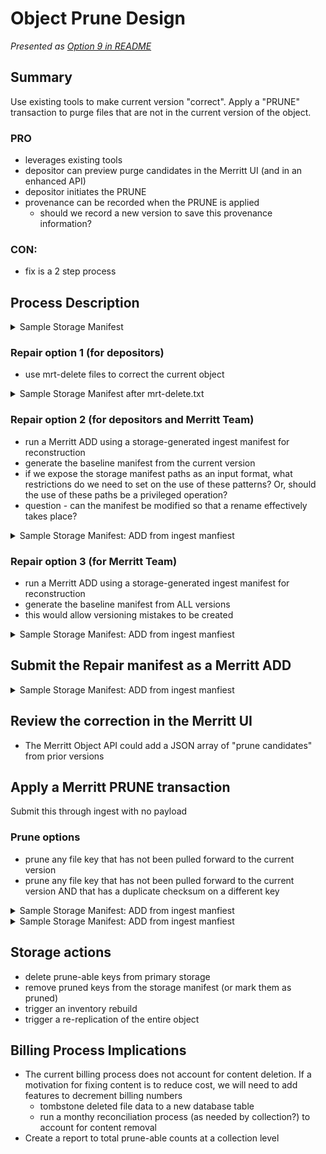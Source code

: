# Object Prune Design

_Presented as [Option 9 in README](README.md#option-9-use-existing-tools-to-make-current-version-correct-apply-a-prune-transaction-to-purge-files-that-are-not-in-the-current-version-of-the-object)_

## Summary

Use existing tools to make current version "correct". 
Apply a "PRUNE" transaction to purge files that are not in the current version of the object.

### PRO
- leverages existing tools
- depositor can preview purge candidates in the Merritt UI (and in an enhanced API)
- depositor initiates the PRUNE
- provenance can be recorded when the PRUNE is applied
  - should we record a new version to save this provenance information?

### CON:
- fix is a 2 step process  

## Process Description

<details>
<summary>Sample Storage Manifest</summary>

### Version 1: Add cat.txt and goat.txt
```yaml
ark: ark:/test/foo
local_id: loc
versions:
- number: 1
  files:
    producer/cat.txt:
      key: ark:/test/foo|1|producer/cat.txt
      size: 111
      digest: aaa
    producer/goat.txt:
      key: ark:/test/foo|1|producer/goat.txt
      size: 444
      digest: ddd
```

### Version 2: Add dog.txt; add kitty.txt which is identical to cat.txt

```yaml
ark: ark:/test/foo
local_id: loc
versions:
- number: 1
  files:
    producer/cat.txt:
      key: ark:/test/foo|1|producer/cat.txt
      size: 111
      digest: aaa
    producer/goat.txt:
      key: ark:/test/foo|1|producer/goat.txt
      size: 444
      digest: ddd
- number: 2
  files:
    producer/cat.txt:
      key: ark:/test/foo|1|producer/cat.txt
      size: 111
      digest: aaa
    producer/goat.txt:
      key: ark:/test/foo|1|producer/goat.txt
      size: 444
      digest: ddd
    producer/dog.txt:
      key: ark:/test/foo|2|producer/dog.txt
      size: 112
      digest: bbb
    producer/kitty.txt:
      key: ark:/test/foo|2|producer/kitty.txt
      size: 111
      digest: aaa
```

### Version 3: Update dog.txt

```yaml
ark: ark:/test/foo
local_id: loc
versions:
- number: 1
  files:
    producer/cat.txt:
      key: ark:/test/foo|1|producer/cat.txt
      size: 111
      digest: aaa
    producer/goat.txt:
      key: ark:/test/foo|1|producer/goat.txt
      size: 444
      digest: ddd
- number: 2
  files:
    producer/cat.txt:
      key: ark:/test/foo|1|producer/cat.txt
      size: 111
      digest: aaa
    producer/goat.txt:
      key: ark:/test/foo|1|producer/goat.txt
      size: 444
      digest: ddd
    producer/dog.txt:
      key: ark:/test/foo|2|producer/dog.txt
      size: 112
      digest: bbb
    producer/kitty.txt:
      key: ark:/test/foo|2|producer/kitty.txt
      size: 111
      digest: aaa
- number: 3
  files:
    producer/cat.txt:
      key: ark:/test/foo|1|producer/cat.txt
      size: 111
      digest: aaa
    producer/goat.txt:
      key: ark:/test/foo|1|producer/goat.txt
      size: 444
      digest: ddd
    producer/dog.txt:
      key: ark:/test/foo|3|producer/dog.txt
      size: 113
      digest: ccc
    producer/kitty.txt:
      key: ark:/test/foo|2|producer/kitty.txt
      size: 111
      digest: aaa
```


</details>

### Repair option 1 (for depositors)
- use mrt-delete files to correct the current object

<details>
<summary>Sample Storage Manifest after mrt-delete.txt</summary>

### Merritt delete file
```
producer/cat.txt
producer/goat.txt
```

### Version 4: Process Merritt Delete of cat.txt and goat.txt

```yaml
ark: ark:/test/foo
local_id: loc
versions:
- number: 1
  files:
    producer/cat.txt:
      key: ark:/test/foo|1|producer/cat.txt
      size: 111
      digest: aaa
    producer/goat.txt:
      key: ark:/test/foo|1|producer/goat.txt
      size: 444
      digest: ddd
- number: 2
  files:
    producer/cat.txt:
      key: ark:/test/foo|1|producer/cat.txt
      size: 111
      digest: aaa
    producer/goat.txt:
      key: ark:/test/foo|1|producer/goat.txt
      size: 444
      digest: ddd
    producer/dog.txt:
      key: ark:/test/foo|2|producer/dog.txt
      size: 112
      digest: bbb
    producer/kitty.txt:
      key: ark:/test/foo|2|producer/kitty.txt
      size: 111
      digest: aaa
- number: 3
  files:
    producer/cat.txt:
      key: ark:/test/foo|1|producer/cat.txt
      size: 111
      digest: aaa
    producer/goat.txt:
      key: ark:/test/foo|1|producer/goat.txt
      size: 444
      digest: ddd
    producer/dog.txt:
      key: ark:/test/foo|3|producer/dog.txt
      size: 113
      digest: ccc
    producer/kitty.txt:
      key: ark:/test/foo|2|producer/kitty.txt
      size: 111
      digest: aaa
- number: 4
  files:
    producer/dog.txt:
      key: ark:/test/foo|3|producer/dog.txt
      size: 113
      digest: ccc
    producer/kitty.txt:
      key: ark:/test/foo|2|producer/kitty.txt
      size: 111
      digest: aaa
    system/mrt-delete.txt:
```

</details>

### Repair option 2 (for depositors and Merritt Team) 
- run a Merritt ADD using a storage-generated ingest manifest for reconstruction
 - generate the baseline manifest from the current version
 - if we expose the storage manifest paths as an input format, what restrictions do we need to set on the use of these patterns?  Or, should the use of these paths be a privileged operation?
 - question - can the manifest be modified so that a rename effectively takes place?


<details>
<summary>Sample Storage Manifest: ADD from ingest manfiest</summary>

### Merritt ingest manifest generated from storage
```
#%columns | nfo:fileURL | nfo:hashAlgorithm | nfo:hashValue | nfo:fileSize | nfo:fileLastModified | nfo:fileName | nie:mimeType
https://storage.provider/ark:/test/foo|1|producer/cat.txt?presigned-params | sha256 | aaa | 111 | datetime | cat.txt | text/plain
https://storage.provider/ark:/test/foo|1|producer/goat.txt?presigned-params | sha256 | ddd | 444 | datetime | goat.txt | text/plain
https://storage.provider/ark:/test/foo|2|producer/kitty.txt?presigned-params | sha256 | aaa | 111 | datetime | kitty.txt | text/plain
https://storage.provider/ark:/test/foo|3|producer/dog.txt?presigned-params | sha256 | ccc | 113 | datetime | dog.txt | text/plain
```

### Merritt ingest manifest generated from storage (edited to remove cat.txt)
```
#%columns | nfo:fileURL | nfo:hashAlgorithm | nfo:hashValue | nfo:fileSize | nfo:fileLastModified | nfo:fileName | nie:mimeType
https://storage.provider/ark:/test/foo|3|producer/dog.txt?presigned-params | sha256 | ccc | 113 | datetime | dog.txt | text/plain
https://storage.provider/ark:/test/foo|2|producer/kitty.txt?presigned-params | sha256 | aaa | 111 | datetime | kitty.txt | text/plain
```
</details>


### Repair option 3 (for Merritt Team) 
- run a Merritt ADD using a storage-generated ingest manifest for reconstruction
 - generate the baseline manifest from ALL versions
 - this would allow versioning mistakes to be created

<details>
<summary>Sample Storage Manifest: ADD from ingest manfiest</summary>

### Merritt ingest manifest generated from storage (iterated over all versions)
```
#%columns | nfo:fileURL | nfo:hashAlgorithm | nfo:hashValue | nfo:fileSize | nfo:fileLastModified | nfo:fileName | nie:mimeType
https://storage.provider/ark:/test/foo|1|producer/cat.txt?presigned-params | sha256 | aaa | 111 | datetime | cat.txt | text/plain
https://storage.provider/ark:/test/foo|1|producer/goat.txt?presigned-params | sha256 | ddd | 444 | datetime | goat.txt | text/plain
https://storage.provider/ark:/test/foo|2|producer/dog.txt?presigned-params | sha256 | bbb | 112 | datetime | dog.txt | text/plain
https://storage.provider/ark:/test/foo|2|producer/kitty.txt?presigned-params | sha256 | aaa | 111 | datetime | kitty.txt | text/plain
https://storage.provider/ark:/test/foo|3|producer/dog.txt?presigned-params | sha256 | ccc | 113 | datetime | dog.txt | text/plain
```

### Merritt ingest manifest generated from storage (edited to remove cat.txt and to select a specific version of dog.txt)
```
#%columns | nfo:fileURL | nfo:hashAlgorithm | nfo:hashValue | nfo:fileSize | nfo:fileLastModified | nfo:fileName | nie:mimeType
https://storage.provider/ark:/test/foo|3|producer/dog.txt?presigned-params | sha256 | ccc | 113 | datetime | dog.txt | text/plain
https://storage.provider/ark:/test/foo|2|producer/kitty.txt?presigned-params | sha256 | aaa | 111 | datetime | kitty.txt | text/plain
```

</details>

## Submit the Repair manifest as a Merritt ADD


<details>
<summary>Sample Storage Manifest: ADD from ingest manfiest</summary>

### Version 4: Process ADD using manifest above
```yaml
ark: ark:/test/foo
local_id: loc
versions:
- number: 1
  files:
    producer/cat.txt:
      key: ark:/test/foo|1|producer/cat.txt
      size: 111
      digest: aaa
    producer/goat.txt:
      key: ark:/test/foo|1|producer/goat.txt
      size: 444
      digest: ddd
- number: 2
  files:
    producer/cat.txt:
      key: ark:/test/foo|1|producer/cat.txt
      size: 111
      digest: aaa
    producer/goat.txt:
      key: ark:/test/foo|1|producer/goat.txt
      size: 444
      digest: ddd
    producer/dog.txt:
      key: ark:/test/foo|2|producer/dog.txt
      size: 112
      digest: bbb
    producer/kitty.txt:
      key: ark:/test/foo|2|producer/kitty.txt
      size: 111
      digest: aaa
- number: 3
  files:
    producer/cat.txt:
      key: ark:/test/foo|1|producer/cat.txt
      size: 111
      digest: aaa
    producer/goat.txt:
      key: ark:/test/foo|1|producer/goat.txt
      size: 444
      digest: ddd
    producer/dog.txt:
      key: ark:/test/foo|3|producer/dog.txt
      size: 113
      digest: ccc
    producer/kitty.txt:
      key: ark:/test/foo|2|producer/kitty.txt
      size: 111
      digest: aaa
- number: 4
  files:
    producer/dog.txt:
      key: ark:/test/foo|3|producer/dog.txt
      size: 113
      digest: ccc
    producer/kitty.txt:
      key: ark:/test/foo|2|producer/kitty.txt
      size: 111
      digest: aaa
    system/mrt-ingest.txt:
```

</details>

## Review the correction in the Merritt UI
- The Merritt Object API could add a JSON array of "prune candidates" from prior versions

## Apply a Merritt PRUNE transaction
Submit this through ingest with no payload

### Prune options
- prune any file key that has not been pulled forward to the current version
- prune any file key that has not been pulled forward to the current version AND that has a duplicate checksum on a different key

<details>
<summary>Sample Storage Manifest: ADD from ingest manfiest</summary>

### Version 5: Process PRUNE (prune all)
```yaml
ark: ark:/test/foo
local_id: loc
versions:
- number: 1
  files:
    producer/cat.txt:
      pruned: true
      size: 111
      digest: aaa
    producer/goat.txt:
      pruned: true
      size: 444
      digest: ddd
- number: 2
  files:
    producer/cat.txt:
      pruned: true
      size: 111
      digest: aaa
    producer/goat.txt:
      pruned: true
      size: 444
      digest: ddd
    producer/dog.txt:
      key: ark:/test/foo|2|producer/dog.txt
      size: 112
      digest: bbb
    producer/kitty.txt:
      key: ark:/test/foo|2|producer/kitty.txt
      size: 111
      digest: aaa
- number: 3
  files:
    producer/cat.txt:
      pruned: true
      size: 111
      digest: aaa
    producer/goat.txt:
      pruned: true
      size: 444
      digest: ddd
    producer/dog.txt:
      key: ark:/test/foo|3|producer/dog.txt
      size: 113
      digest: ccc
    producer/kitty.txt:
      key: ark:/test/foo|2|producer/kitty.txt
      size: 111
      digest: aaa
- number: 4
  files:
    producer/dog.txt:
      key: ark:/test/foo|3|producer/dog.txt
      size: 113
      digest: ccc
    producer/kitty.txt:
      key: ark:/test/foo|2|producer/kitty.txt
      size: 111
      digest: aaa
    system/mrt-ingest.txt:
- number: 5
  files:
    producer/dog.txt:
      key: ark:/test/foo|3|producer/dog.txt
      size: 113
      digest: ccc
    producer/kitty.txt:
      key: ark:/test/foo|2|producer/kitty.txt
      size: 111
      digest: aaa
    system/mrt-provenance.txt:
```
</details>

<details>
<summary>Sample Storage Manifest: ADD from ingest manfiest</summary>

### Version 4: Process PRUNE (prune only if a checksum is duplicated in the current version)
```yaml
ark: ark:/test/foo
local_id: loc
versions:
- number: 1
  files:
    producer/cat.txt:
      pruned: true
      size: 111
      digest: aaa
    producer/goat.txt:
      key: ark:/test/foo|1|producer/goat.txt
      size: 444
      digest: ddd
- number: 2
  files:
    producer/cat.txt:
      pruned: true
      size: 111
      digest: aaa
    producer/goat.txt:
      key: ark:/test/foo|1|producer/goat.txt
      size: 444
      digest: ddd
    producer/dog.txt:
      key: ark:/test/foo|2|producer/dog.txt
      size: 112
      digest: bbb
    producer/kitty.txt:
      key: ark:/test/foo|2|producer/kitty.txt
      size: 111
      digest: aaa
- number: 3
  files:
    producer/cat.txt:
      pruned: true
      size: 111
      digest: aaa
    producer/goat.txt:
      key: ark:/test/foo|1|producer/goat.txt
      size: 444
      digest: ddd
    producer/dog.txt:
      key: ark:/test/foo|3|producer/dog.txt
      size: 113
      digest: ccc
    producer/kitty.txt:
      key: ark:/test/foo|2|producer/kitty.txt
      size: 111
      digest: aaa
- number: 4
  files:
    producer/dog.txt:
      key: ark:/test/foo|3|producer/dog.txt
      size: 113
      digest: ccc
    producer/kitty.txt:
      key: ark:/test/foo|2|producer/kitty.txt
      size: 111
      digest: aaa
    system/mrt-ingest.txt:
- number: 5
  files:
    producer/dog.txt:
      key: ark:/test/foo|3|producer/dog.txt
      size: 113
      digest: ccc
    producer/kitty.txt:
      key: ark:/test/foo|2|producer/kitty.txt
      size: 111
      digest: aaa
    system/mrt-provenance.txt:
```

</details>

## Storage actions
- delete prune-able keys from primary storage
- remove pruned keys from the storage manifest (or mark them as pruned)
- trigger an inventory rebuild
- trigger a re-replication of the entire object

## Billing Process Implications
- The current billing process does not account for content deletion.  If a motivation for fixing content is to reduce cost, we will need to add features to decrement billing numbers
  - tombstone deleted file data to a new database table
  - run a monthy reconciliation process (as needed by collection?) to account for content removal
- Create a report to total prune-able counts at a collection level   
